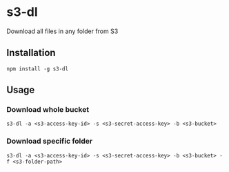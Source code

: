 # s3-dl

Download all files in any folder from S3

## Installation

```
npm install -g s3-dl
```

## Usage

### Download whole bucket

```
s3-dl -a <s3-access-key-id> -s <s3-secret-access-key> -b <s3-bucket>
```

### Download specific folder

```
s3-dl -a <s3-access-key-id> -s <s3-secret-access-key> -b <s3-bucket> -f <s3-folder-path>
```
